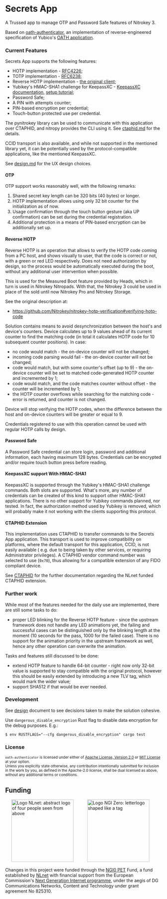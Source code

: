 <!--
Copyright (C) 2023 Nitrokey GmbH
SPDX-License-Identifier: CC0-1.0
-->

# Secrets App

A Trussed app to manage OTP and Password Safe features of Nitrokey 3.

Based on [oath-authenticator][], an implementation of
reverse-engineered specification of Yubico's [OATH application][yubico-oath].

[trussed]: https://trussed.dev

[oath-authenticator]: https://github.com/trussed-dev/oath-authenticator

[yubico-oath]: https://developers.yubico.com/OATH/YKOATH_Protocol.html

### Current Features

Secrets App supports the following features:

- HOTP implementation - [RFC4226];
- TOTP implementation - [RFC6238];
- Reverse HOTP implementation - [the original client][hotp-verif];
- Yubikey's HMAC-SHA1 challenge for KeepassXC - [KeepassXC documentation][keepass-docs], [setup tutorial][hmac-tutorial];
- Password Safe;
- A PIN with attempts counter;
- PIN-based encryption per credential;
- Touch-button protected use per credential.

The pynitrokey library can be used to communicate with this application over CTAPHID, and nitropy provides the CLI using
it. See [ctaphid.md](docs/ctaphid.md) for the details.

CCID transport is also available, and while not supported in the mentioned library yet, it can be potentially used by
the protocol-compatible applications, like the mentioned KeepassXC.

See [design.md](docs/design.md) for the UX design choices.

[RFC4226]: https://www.rfc-editor.org/rfc/rfc4226

[RFC6238]: https://www.rfc-editor.org/rfc/rfc6238

[hotp-verif]: https://github.com/Nitrokey/nitrokey-hotp-verification#verifying-hotp-code
[keepass-docs]: https://keepassxc.org/docs/
[hmac-tutorial]: https://docs.yubikey.wiki/tutorials/keepassxc

#### OTP

OTP support works reasonably well, with the following remarks:

1. Shared secret key length can be 320 bits (40 bytes) or longer.
2. HOTP implementation allows using only 32 bit counter for the initialization as of now.
3. Usage confirmation through the touch button gesture (aka UP confirmation) can be set during the credential
   registration.
4. Additional protection in a means of PIN-based encryption can be additionally set up.

#### Reverse HOTP

Reverse HOTP is an operation that allows to verify the HOTP code coming from a PC host, and shows visually to user, that
the code is correct or not, with a green or red LED respectively.
Does not need authorization by design, so the process would be automatically executed during the boot, without any
additional user intervention when possible.

This is used for the Measured Boot feature provided by Heads, which in turn is used in Nitrokey Nitropads. With
that, the Nitrokey 3 could be used in place of the sold until now Nitrokey Pro and Nitrokey Storage.

See the original description at:

- https://github.com/Nitrokey/nitrokey-hotp-verification#verifying-hotp-code

Solution contains means to avoid desynchronization between the host's and device's counters. Device calculates up to 9
values ahead of its current counter to find the matching code (in total it calculates HOTP code for 10 subsequent
counter positions). In case:

- no code would match - the on-device counter will not be changed;
- incoming code parsing would fail - the on-device counter will not be changed;
- code would match, but with some counter's offset (up to 9) - the on-device counter will be set to matched
  code-generated HOTP counter and incremented by 1;
- code would match, and the code matches counter without offset - the counter will be incremented by 1;
- the HOTP counter overflows while searching for the matching code - error is returned, and counter is not changed.

Device will stop verifying the HOTP codes, when the difference between the host and on-device counters will be greater
or equal to 9.

Credentials registered to use with this operation cannot be used with regular HOTP calls by design.

#### Password Safe
A Password Safe credential can store login, password and additional information, each having maximum 128 bytes.
Credentials can be encrypted and/or require touch button press before reading.

#### KeepassXC support With HMAC-SHA1
KeepassXC is supported through the Yubikey's HMAC-SHA1 challenge commands. Both slots are supported. What's more, any number of credentials can be created of this kind to support other HMAC-SHA1 applications.
There is no other support for Yubikey commands planned, nor tested. In fact, the authorization method used by Yubikey is removed, which will probably make it not working with the clients supporting this protocol.

#### CTAPHID Extension

This implementation uses CTAPHID to transfer commands to the Secrets App application. This transport is used to
improve compatibility on platforms, where the default transport for this application, CCID, is not easily available (
e.g. due to being taken by other services, or requiring Administrator
privileges). A CTAPHID vendor command number was selected to use (`0x70`), thus allowing for a compatible extension of
any FIDO compliant device.

See [CTAPHID](docs/ctaphid.md) for the further documentation regarding the NLnet funded CTAPHID extension.

### Further work

While most of the features needed for the daily use are implemented, there are still some tasks to do:

- proper LED blinking for the Reverse HOTP feature - since the upstream framework does not handle any LED animations
  yet, the failing and successful cases can be distinguished only by the blinking length at the moment (10 seconds for
  the pass, 1000 for the failed case). There is no support for the animation priority in the upstream framework as well,
  hence any other operation can overwrite the animation.

Tasks and features still discussed to be done:

- extend HOTP feature to handle 64-bit counter - right now only 32-bit value is supported to stay compatible with the
  original protocol, however this should be easily extended by introducing a new TLV tag, which would mark the wider
  value;
- support SHA512 if that would be ever needed.

### Development

See [design](docs/design.md) document to see decisions taken to make the solution cohesive.

Use `dangerous_disable_encryption` Rust flag to disable data encryption for the debug purposes. E.g.:

```text
$ env RUSTFLAGS="--cfg dangerous_disable_encryption" cargo test
```

### License

<sup>`oath-authenticator` is licensed under either of [Apache License, Version 2.0](LICENSE-APACHE)
or [MIT License](LICENSE-MIT) at your option.</sup>
<br>
<sub>Unless you explicitly state otherwise, any contribution intentionally submitted for inclusion in the work by you,
as defined in the Apache-2.0 license, shall be dual licensed as above, without any additional terms or conditions.</sub>

## Funding

[<img src="https://nlnet.nl/logo/banner.svg" width="200" alt="Logo NLnet: abstract logo of four people seen from above" hspace="20">](https://nlnet.nl/)
[<img src="https://nlnet.nl/image/logos/NGI0PET_tag.svg" width="200" alt="Logo NGI Zero: letterlogo shaped like a tag" hspace="20">](https://nlnet.nl/NGI0/)

Changes in this project were funded through the [NGI0 PET](https://nlnet.nl/PET) Fund, a fund established
by [NLnet](https://nlnet.nl/) with financial support from the European
Commission's [Next Generation Internet programme](https://ngi.eu/), under the aegis of DG Communications Networks,
Content and Technology under grant agreement No 825310.
